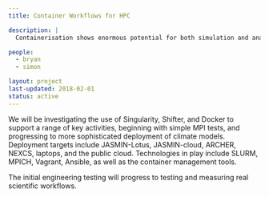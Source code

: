 ```yaml
---
title: Container Workflows for HPC

description: |
  Containerisation shows enormous potential for both simulation and analysis workflows. This project encompasses a range of mini-app tests of the applicability of containers for existing HPC workflows.

people:
  - bryan
  - simon

layout: project
last-updated: 2018-02-01
status: active
---
```


We will be investigating the use of Singularity, Shifter, and Docker to support a range of key activities, beginning with simple MPI tests, and progressing to more sophisticated deployment of climate models. Deployment targets include JASMIN-Lotus, JASMIN-cloud, ARCHER, NEXCS, laptops, and the public cloud. Technologies in play include SLURM, MPICH, Vagrant, Ansible, as well as the container management tools.

The initial engineering testing will progress to testing and measuring real scientific workflows.
